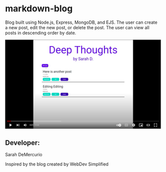 # markdown-blog
Blog built using Node.js, Express, MongoDB, and EJS.
The user can create a new post, edit the new post, or delete the post. The user can view all posts in descending order by date.

[![Watch the video](public/assets/images/youtube_still.png)](https://www.youtube.com/watch?v=US28G_Lv9sk)


## Developer: 
Sarah DeMercurio

Inspired by the blog created by WebDev Simplified